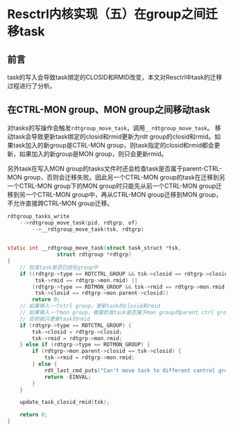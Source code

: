 <!-- #! https://zhuanlan.zhihu.com/p/647042986 -->
# Resctrl内核实现（五）在group之间迁移task
## 前言   

task的写入会导致task绑定的CLOSID和RMID改变，本文对Resctrl中task的迁移过程进行了分析。

## 在CTRL-MON group、MON group之间移动task

对tasks的写操作会触发`rdtgroup_move_task`，调用`__rdtgroup_move_task`。
移动task会导致更新task绑定的closid和rmid更新为rdt group的closid和rmid。如果task加入的新group是CTRL-MON group，则task指定的closid和rmid都会更新，如果加入的新group是MON group，则只会更新rmid。

另外task在写入MON group的tasks文件时还会检查task是否属于parent-CTRL-MON group，否则会迁移失败。因此另一个CTRL-MON group的task在迁移到另一个CTRL-MON group下的MON group时只能先从前一个CTRL-MON group迁移到另一个CTRL-MON group中，再从CTRL-MON group迁移到MON group，不允许直接跨CTRL-MON group迁移。

```c
rdtgroup_tasks_write
    -->rdtgroup_move_task(pid, rdtgrp, of)
        -->__rdtgroup_move_task(tsk, rdtgrp)

    
static int __rdtgroup_move_task(struct task_struct *tsk,
                struct rdtgroup *rdtgrp)
{
    // 检查task是否已经在group中
    if ((rdtgrp->type == RDTCTRL_GROUP && tsk->closid == rdtgrp->closid &&
         tsk->rmid == rdtgrp->mon.rmid) ||
        (rdtgrp->type == RDTMON_GROUP && tsk->rmid == rdtgrp->mon.rmid &&
         tsk->closid == rdtgrp->mon.parent->closid))
        return 0;
    // 如果移入一个ctrl group，更新task的closid和rmid
    // 如果移入一个mon group，需要检查task是否属于mon group的parent ctrl group
    // 否则就只更新task的rmid
    if (rdtgrp->type == RDTCTRL_GROUP) {
        tsk->closid = rdtgrp->closid;
        tsk->rmid = rdtgrp->mon.rmid;
    } else if (rdtgrp->type == RDTMON_GROUP) {
        if (rdtgrp->mon.parent->closid == tsk->closid) {
            tsk->rmid = rdtgrp->mon.rmid;
        } else {
            rdt_last_cmd_puts("Can't move task to different control group\n");
            return -EINVAL;
        }
    }

    update_task_closid_rmid(tsk);

    return 0;
}
```
